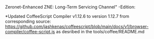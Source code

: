 Zeronet-Enhanced ZNE: Long-Term Servicing Channel" -Edition:

*Updated   CoffeeScript Compiler v1.12.6 to version 1.12.7 from corresponding source:
https://github.com/jashkenas/coffeescript/blob/main/docs/v1/browser-compiler/coffee-script.js
as desribed in the tools/coffee/README.md
